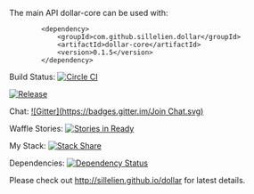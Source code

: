 The main API dollar-core can be used with:

```
        <dependency>
            <groupId>com.github.sillelien.dollar</groupId>
            <artifactId>dollar-core</artifactId>
            <version>0.1.5</version>
        </dependency>
```


Build Status: [![Circle CI](https://circleci.com/gh/sillelien/dollar.png?style=badge)](https://circleci.com/gh/sillelien/dollar)

[![Release](https://img.shields.io/github/release/sillelien/dollar.svg?label=maven)](https://jitpack.io/#sillelien/dollar)

Chat: [![Gitter](https://badges.gitter.im/Join Chat.svg)](https://gitter.im/sillelien/dollar?utm_source=badge&utm_medium=badge&utm_campaign=pr-badge)

Waffle Stories: [![Stories in Ready](https://badge.waffle.io/sillelien/dollar.png?label=ready&title=Ready)](https://waffle.io/sillelien/dollar)

My Stack: [![Stack Share](http://img.shields.io/badge/tech-stack-0690fa.svg?style=flat)](http://stackshare.io/sillelien/dollarscript-stack)

Dependencies: [![Dependency Status](https://www.versioneye.com/user/projects/54ae285534ff3e2204000002/badge.svg?style=flat)](https://www.versioneye.com/user/projects/54ae285534ff3e2204000002)

Please check out http://sillelien.github.io/dollar for latest details.
